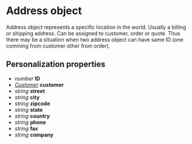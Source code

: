 # Address object

Address object represents a specific location in the world. Usually a billing or
shipping address. Can be assigned to customer, order or quote. Thus there may
be a situation when two address object can have same ID (one comming from 
customer other from order). 

## Personalization properties

- _number_ **ID**
- _[Customer](copernica-docs:MarketingSuite/magento-integration/object/customer)_ **customer**
- _string_ **street**
- _string_ **city**
- _string_ **zipcode**
- _string_ **state**
- _string_ **country**
- _string_ **phone**
- _string_ **fax**
- _string_ **company**
